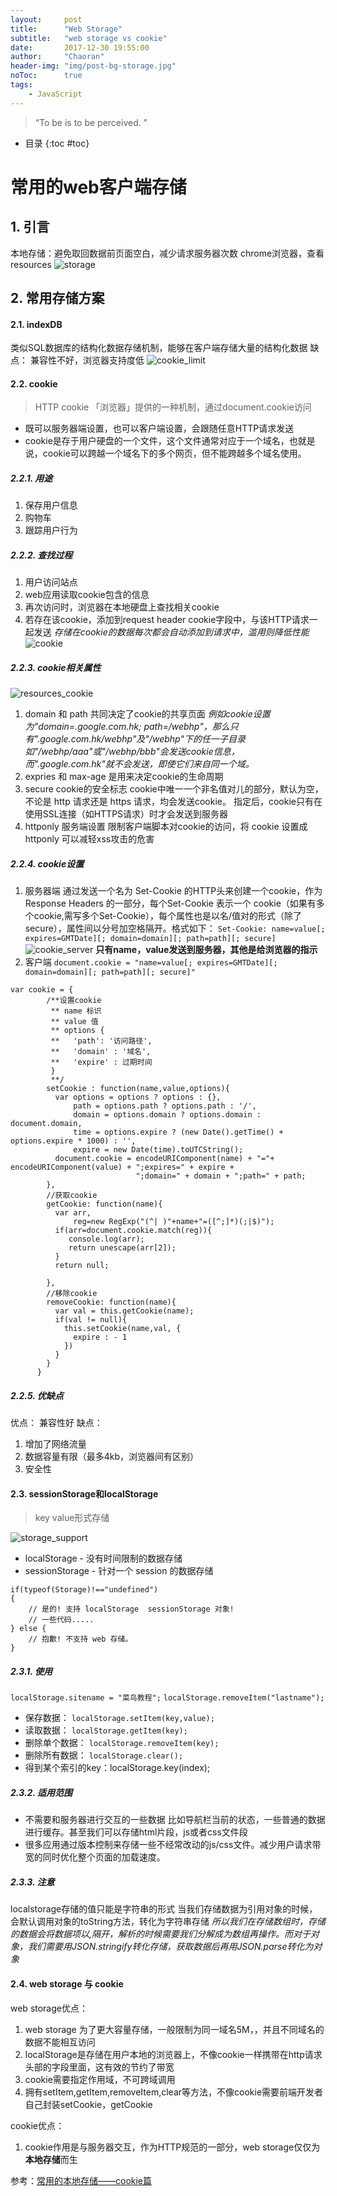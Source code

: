 ```yaml
---
layout:     post
title:      "Web Storage"
subtitle:   "web storage vs cookie"
date:       2017-12-30 19:55:00
author:     "Chaoran"
header-img: "img/post-bg-storage.jpg"
noToc:      true
tags:
    - JavaScript
---
```


> “To be is to be perceived. ”

* 目录
{:toc #toc}

# 常用的web客户端存储
## 1. 引言

本地存储：避免取回数据前页面空白，减少请求服务器次数
chrome浏览器，查看resources
![storage](/img/in-post/post-js-storage/storage.png)

## 2. 常用存储方案
#### 2.1. indexDB

类似SQL数据库的结构化数据存储机制，能够在客户端存储大量的结构化数据
缺点： 兼容性不好，浏览器支持度低
![cookie_limit](/img/in-post/post-js-storage/cookie_limit.png)

#### 2.2. cookie
>HTTP cookie 「浏览器」提供的一种机制，通过document.cookie访问

* 既可以服务器端设置，也可以客户端设置，会跟随任意HTTP请求发送
* cookie是存于用户硬盘的一个文件，这个文件通常对应于一个域名，也就是说，cookie可以跨越一个域名下的多个网页，但不能跨越多个域名使用。

##### 2.2.1. 用途
1. 保存用户信息
2. 购物车
3. 跟踪用户行为

##### 2.2.2. 查找过程
1. 用户访问站点
2. web应用读取cookie包含的信息
3. 再次访问时，浏览器在本地硬盘上查找相关cookie
4. 若存在该cookie，添加到request header cookie字段中，与该HTTP请求一起发送
*存储在cookie的数据每次都会自动添加到请求中，滥用则降低性能*
![cookie](/img/in-post/post-js-storage/cookie.png)

##### 2.2.3. cookie相关属性
![resources_cookie](/img/in-post/post-js-storage/resources_cookie.png)

1. domain 和 path 共同决定了cookie的共享页面
    *例如cookie设置为"domain=.google.com.hk; path=/webhp"，那么只有".google.com.hk/webhp"及"/webhp"下的任一子目录如"/webhp/aaa"或"/webhp/bbb"会发送cookie信息，而".google.com.hk"就不会发送，即使它们来自同一个域。*
2. expries 和 max-age 是用来决定cookie的生命周期
3. secure cookie的安全标志
    cookie中唯一一个非名值对儿的部分，默认为空，不论是 http 请求还是 https 请求，均会发送cookie。
    指定后，cookie只有在使用SSL连接（如HTTPS请求）时才会发送到服务器
4. httponly
    服务端设置
    限制客户端脚本对cookie的访问，将 cookie 设置成 httponly 可以减轻xss攻击的危害

##### 2.2.4. cookie设置
1. 服务器端
    通过发送一个名为 Set-Cookie 的HTTP头来创建一个cookie，作为 Response Headers 的一部分，每个Set-Cookie 表示一个 cookie（如果有多个cookie,需写多个Set-Cookie），每个属性也是以名/值对的形式（除了secure），属性间以分号加空格隔开。格式如下：
    `Set-Cookie: name=value[; expires=GMTDate][; domain=domain][; path=path][; secure]`
![cookie_server](/img/in-post/post-js-storage/cookie_server.png)
**只有name，value发送到服务器，其他是给浏览器的指示**
2. 客户端
`document.cookie = "name=value[; expires=GMTDate][; domain=domain][; path=path][; secure]"`
```
var cookie = {
        /**设置cookie 
         ** name 标识
         ** value 值
         ** options {
         **   'path': '访问路径',
         **   'domain' : '域名',
         **   'expire' : 过期时间
         }
         **/
        setCookie : function(name,value,options){
          var options = options ? options : {},
              path = options.path ? options.path : '/',
              domain = options.domain ? options.domain : document.domain,
              time = options.expire ? (new Date().getTime() + options.expire * 1000) : '',
              expire = new Date(time).toUTCString();
          document.cookie = encodeURIComponent(name) + "="+ encodeURIComponent(value) + ";expires=" + expire + 
                            ";domain=" + domain + ";path=" + path;
        },
        //获取cookie
        getCookie: function(name){
          var arr,
              reg=new RegExp("(^| )"+name+"=([^;]*)(;|$)");
          if(arr=document.cookie.match(reg)){
             console.log(arr);
             return unescape(arr[2]);
          }
          return null;
          
        },
        //移除cookie
        removeCookie: function(name){
          var val = this.getCookie(name);
          if(val != null){
            this.setCookie(name,val, {
              expire : - 1
            })
          }
        }
      }
```

##### 2.2.5. 优缺点
优点： 兼容性好
缺点： 
1. 增加了网络流量
2. 数据容量有限（最多4kb，浏览器间有区别）
3. 安全性

#### 2.3. sessionStorage和localStorage
> key value形式存储

![storage_support](/img/in-post/post-js-storage/storage_support.png)
* localStorage - 没有时间限制的数据存储
* sessionStorage - 针对一个 session 的数据存储
```
if(typeof(Storage)!=="undefined")
{
    // 是的! 支持 localStorage  sessionStorage 对象!
    // 一些代码.....
} else {
    // 抱歉! 不支持 web 存储。
}
```
##### 2.3.1. 使用
`localStorage.sitename = "菜鸟教程";`
`localStorage.removeItem("lastname");`
* 保存数据：
`localStorage.setItem(key,value);`
* 读取数据：
`localStorage.getItem(key);`
* 删除单个数据：
`localStorage.removeItem(key);`
* 删除所有数据：
`localStorage.clear();`
* 得到某个索引的key：localStorage.key(index);
##### 2.3.2. 适用范围
* 不需要和服务器进行交互的一些数据
比如导航栏当前的状态，一些普通的数据进行缓存。甚至我们可以存储html片段，js或者css文件段
* 很多应用通过版本控制来存储一些不经常改动的js/css文件。减少用户请求带宽的同时优化整个页面的加载速度。

##### 2.3.3. 注意
localstorage存储的值只能是字符串的形式
当我们存储数据为引用对象的时候，会默认调用对象的toString方法，转化为字符串存储
*所以我们在存储数组时，存储的数据会将数据项以,隔开，解析的时候需要我们分解成为数组再操作。而对于对象，我们需要用JSON.stringify转化存储，获取数据后再用JSON.parse转化为对象*
#### 2.4. web storage 与 cookie
web storage优点：
1. web storage 为了更大容量存储，一般限制为同一域名5M，，并且不同域名的数据不能相互访问
2. localStorage是存储在用户本地的浏览器上，不像cookie一样携带在http请求头部的字段里面，这有效的节约了带宽
3. cookie需要指定作用域，不可跨域调用
4. 拥有setItem,getItem,removeItem,clear等方法，不像cookie需要前端开发者自己封装setCookie，getCookie

cookie优点：
1. cookie作用是与服务器交互，作为HTTP规范的一部分，web storage仅仅为**本地存储**而生

参考：[常用的本地存储——cookie篇
](https://segmentfault.com/a/1190000004743454)